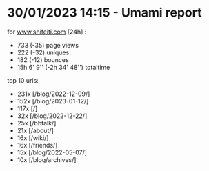 # 30/01/2023 14:15 - Umami report
for www.shifeiti.com [24h] :

 - 733 (-35) page views
 - 222 (-32) uniques
 - 182 (-12) bounces
 - 15h 6' 9'' (-2h 34' 48'') totaltime


top 10 urls:
 - 231x [/blog/2022-12-09/]
 - 152x [/blog/2023-01-12/]
 - 117x [/]
 - 32x [/blog/2022-12-22/]
 - 25x [/bbtalk/]
 - 21x [/about/]
 - 16x [/wiki/]
 - 16x [/friends/]
 - 15x [/blog/2022-05-07/]
 - 10x [/blog/archives/]


